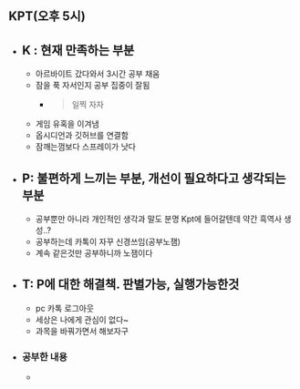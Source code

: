 ## KPT(오후 5시)
- ## K : 현재 만족하는 부분
	- 아르바이트 갔다와서 3시간 공부 채움
	- 잠을 푹 자서인지 공부 집중이 잘됨
		- > 일찍 자자
	- 게임 유혹을 이겨냄
	- 옵시디언과 깃허브를 연결함
	- 잠깨는껌보다 스프레이가 낫다
- ## P: 불편하게 느끼는 부분, 개선이 필요하다고 생각되는 부분
	- 공부뿐만 아니라 개인적인 생각과 말도 분명 Kpt에 들어갈텐데 약간 흑역사 생성..?
	- 공부하는데 카톡이 자꾸 신경쓰임(공부노잼)
	- 계속 같은것만 공부하니까 노잼이다
- ## T: P에 대한 해결책. 판별가능, 실행가능한것
	- pc 카톡 로그아웃
	- 세상은 나에게 관심이 없다~
	- 과목을 바꿔가면서 해보자구
	
- ### 공부한 내용 
	- 
